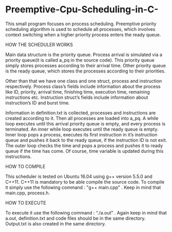 # Preemptive-Cpu-Scheduling-in-C-

This small program focuses on process scheduling. Preemptive priority scheduling algorithm is used to schedule all processes, which involves context switching when a higher priority process enters the ready queue.

HOW THE SCHEDULER WORKS

Main data structure is the priority queue. Process arrival is simulated via a priority queue(it is called  a_pq in the source code). This priority queue simply stores processes according to their arrival time.  Other priority queue is the ready queue, which stores the processes according to their priorities.

Other than that we have one class and one struct, process and instruction respectively. Process class’s fields include information about the process like ID, priority, arrival time, finishing time, execution time, remaining instructions etc. Instruction struct’s fields include information about instruction’s ID and burst time.

Information in definition.txt is collected, processes and instructions are created according to it. Then all processes are loaded into a_pq. A while loop executes until this arrival priority queue is empty, and every process is terminated. An inner while loop executes until the ready queue is empty. Inner loop pops a process, executes its first instruction in it’s instruction queue and pushes it back to the ready queue, if the instruction ID is not exit. The outer loop checks the time and pops a process and pushes it to ready queue if the time has come. Of course, time variable is updated during this instructions.

HOW TO COMPILE

This scheduler is tested on Ubuntu 16.04 using g++ version 5.5.0 and C++11. C++11 is mandatory to be able compile the source code. To compile it simply use the following command : "g++ main.cpp" .
Keep in mind that main.cpp, process.h.

HOW TO EXECUTE

To execute it use the following command : “./a.out” .
Again keep in mind that a.out, definition.txt and code files should be in the same directory. Output.txt is also created in the same directory.

